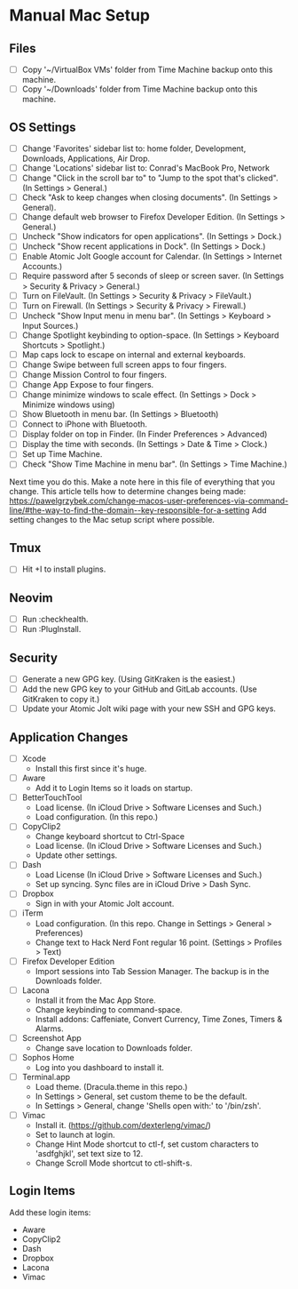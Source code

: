 # Manual Mac Setup

## Files
- [ ] Copy '~/VirtualBox VMs' folder from Time Machine backup onto this machine.
- [ ] Copy '~/Downloads' folder from Time Machine backup onto this machine.

## OS Settings
- [ ] Change 'Favorites' sidebar list to: home folder, Development, Downloads, Applications, Air Drop.
- [ ] Change 'Locations' sidebar list to: Conrad's MacBook Pro, Network
- [ ] Change "Click in the scroll bar to" to "Jump to the spot that's clicked". (In Settings > General.)
- [ ] Check "Ask to keep changes when closing documents". (In Settings > General).
- [ ] Change default web browser to Firefox Developer Edition. (In Settings > General.)
- [ ] Uncheck "Show indicators for open applications". (In Settings > Dock.)
- [ ] Uncheck "Show recent applications in Dock". (In Settings > Dock.)
- [ ] Enable Atomic Jolt Google account for Calendar. (In Settings > Internet Accounts.)
- [ ] Require password after 5 seconds of sleep or screen saver. (In Settings > Security & Privacy > General.)
- [ ] Turn on FileVault. (In Settings > Security & Privacy > FileVault.)
- [ ] Turn on Firewall. (In Settings > Security & Privacy > Firewall.)
- [ ] Uncheck "Show Input menu in menu bar". (In Settings > Keyboard > Input Sources.)
- [ ] Change Spotlight keybinding to option-space. (In Settings > Keyboard Shortcuts > Spotlight.)
- [ ] Map caps lock to escape on internal and external keyboards.
- [ ] Change Swipe between full screen apps to four fingers.
- [ ] Change Mission Control to four fingers.
- [ ] Change App Expose to four fingers.
- [ ] Change minimize windows to scale effect. (In Settings > Dock > Minimize windows using)
- [ ] Show Bluetooth in menu bar. (In Settings > Bluetooth)
- [ ] Connect to iPhone with Bluetooth.
- [ ] Display folder on top in Finder. (In Finder Preferences > Advanced)
- [ ] Display the time with seconds. (In Settings > Date & Time > Clock.)
- [ ] Set up Time Machine.
- [ ] Check "Show Time Machine in menu bar". (In Settings > Time Machine.)

Next time you do this. Make a note here in this file of everything that you change.
This article tells how to determine changes being made: https://pawelgrzybek.com/change-macos-user-preferences-via-command-line/#the-way-to-find-the-domain--key-responsible-for-a-setting
Add setting changes to the Mac setup script where possible.

## Tmux
- [ ] Hit <prefix>+I to install plugins.

## Neovim
- [ ] Run :checkhealth.
- [ ] Run :PlugInstall.

## Security
- [ ] Generate a new GPG key. (Using GitKraken is the easiest.)
- [ ] Add the new GPG key to your GitHub and GitLab accounts. (Use GitKraken to copy it.)
- [ ] Update your Atomic Jolt wiki page with your new SSH and GPG keys.

## Application Changes
* [ ] Xcode
  * Install this first since it's huge.
* [ ] Aware
  * Add it to Login Items so it loads on startup.
* [ ] BetterTouchTool
  * Load license. (In iCloud Drive > Software Licenses and Such.)
  * Load configuration. (In this repo.)
* [ ] CopyClip2
  * Change keyboard shortcut to Ctrl-Space
  * Load license. (In iCloud Drive > Software Licenses and Such.)
  * Update other settings.
* [ ] Dash
  * Load License (In iCloud Drive > Software Licenses and Such.)
  * Set up syncing. Sync files are in iCloud Drive > Dash Sync.
* [ ] Dropbox
  * Sign in with your Atomic Jolt account.
* [ ] iTerm
  * Load configuration. (In this repo. Change in Settings > General > Preferences)
  * Change text to Hack Nerd Font regular 16 point. (Settings > Profiles > Text)
* [ ] Firefox Developer Edition
  * Import sessions into Tab Session Manager. The backup is in the Downloads folder.
* [ ] Lacona
  * Install it from the Mac App Store.
  * Change keybinding to command-space.
  * Install addons: Caffeniate, Convert Currency, Time Zones, Timers & Alarms.
* [ ] Screenshot App
  * Change save location to Downloads folder.
* [ ] Sophos Home
  * Log into you dashboard to install it.
* [ ] Terminal.app
  * Load theme. (Dracula.theme in this repo.)
  * In Settings > General, set custom theme to be the default.
  * In Settings > General, change 'Shells open with:' to '/bin/zsh'.
* [ ] Vimac
  * Install it. (https://github.com/dexterleng/vimac/)
  * Set to launch at login.
  * Change Hint Mode shortcut to ctl-f, set custom characters to 'asdfghjkl', set text size to 12.
  * Change Scroll Mode shortcut to ctl-shift-s.

## Login Items
Add these login items:
* Aware
* CopyClip2
* Dash
* Dropbox
* Lacona
* Vimac
